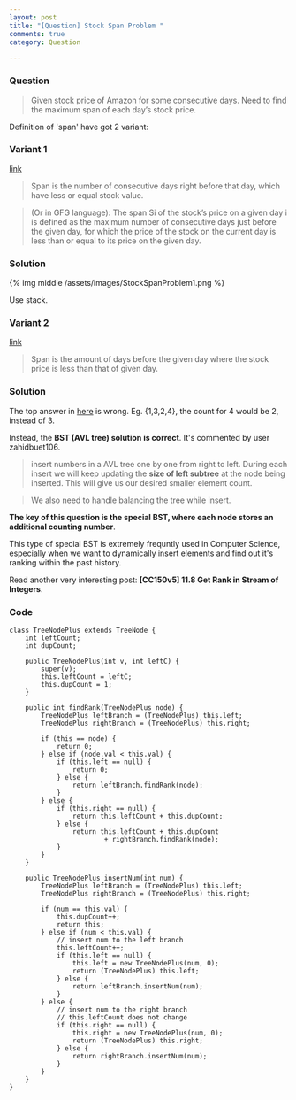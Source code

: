 ```yaml
---
layout: post
title: "[Question] Stock Span Problem "
comments: true
category: Question

---
```


### Question 

> Given stock price of Amazon for some consecutive days. Need to find the maximum span of each day’s stock price. 

Definition of 'span' have got 2 variant: 

### Variant 1

[link](http://www.geeksforgeeks.org/the-stock-span-problem/)

> Span is the number of consecutive days right before that day, which have less or equal stock value. 

> (Or in GFG language): The span Si of the stock’s price on a given day i is defined as the maximum number of consecutive days just before the given day, for which the price of the stock on the current day is less than or equal to its price on the given day.

### Solution

{% img middle /assets/images/StockSpanProblem1.png %}

Use stack. 

### Variant 2

[link](http://www.careercup.com/question?id=4825417139617792)

> Span is the amount of days before the given day where the stock price is less than that of given day. 

### Solution

The top answer in [here](http://www.careercup.com/question?id=4825417139617792) is wrong. Eg. {1,3,2,4}, the count for 4 would be 2, instead of 3. 

Instead, the __BST (AVL tree) solution is correct__. It's commented by user zahidbuet106. 

> insert numbers in a AVL tree one by one from right to left. During each insert we will keep updating the __size of left subtree__ at the node being inserted. This will give us our desired smaller element count. 

> We also need to handle balancing the tree while insert. 

__The key of this question is the special BST, where each node stores an additional counting number__. 

This type of special BST is extremely frequntly used in Computer Science, especially when we want to dynamically insert elements and find out it's ranking within the past history. 

Read another very interesting post: __[CC150v5] 11.8 Get Rank in Stream of Integers__.

### Code

	class TreeNodePlus extends TreeNode {
		int leftCount;
		int dupCount;

		public TreeNodePlus(int v, int leftC) {
			super(v);
			this.leftCount = leftC;
			this.dupCount = 1;
		}

		public int findRank(TreeNodePlus node) {
			TreeNodePlus leftBranch = (TreeNodePlus) this.left;
			TreeNodePlus rightBranch = (TreeNodePlus) this.right;

			if (this == node) {
				return 0;
			} else if (node.val < this.val) {
				if (this.left == null) {
					return 0;
				} else {
					return leftBranch.findRank(node);
				}
			} else {
				if (this.right == null) {
					return this.leftCount + this.dupCount;
				} else {
					return this.leftCount + this.dupCount
							+ rightBranch.findRank(node);
				}
			}
		}

		public TreeNodePlus insertNum(int num) {
			TreeNodePlus leftBranch = (TreeNodePlus) this.left;
			TreeNodePlus rightBranch = (TreeNodePlus) this.right;

			if (num == this.val) {
				this.dupCount++;
				return this;
			} else if (num < this.val) {
				// insert num to the left branch
				this.leftCount++;
				if (this.left == null) {
					this.left = new TreeNodePlus(num, 0);
					return (TreeNodePlus) this.left;
				} else {
					return leftBranch.insertNum(num);
				}
			} else {
				// insert num to the right branch
				// this.leftCount does not change
				if (this.right == null) {
					this.right = new TreeNodePlus(num, 0);
					return (TreeNodePlus) this.right;
				} else {
					return rightBranch.insertNum(num);
				}
			}
		}
	}
